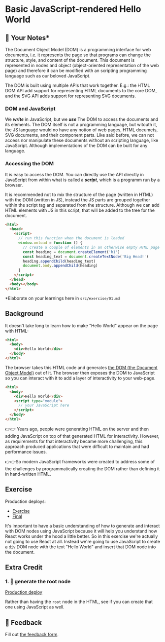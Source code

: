 # Basic JavaScript-rendered Hello World

## 📝 Your Notes\*

The Document Object Model (DOM) is a programming interface for web documents,
i.e. it represents the page so that programs can change the structure, style,
and content of the document. This document is represented in nodes and object
(object-oriented representation of the web page) and therefore it can be
modified with an scripting programming language such as our beloved JavaScript.

The DOM is built using multiple APIs that work together. E.g.: the HTML DOM API
add support for representing HTML documents to the core DOM, and the SVG API
adds support for representing SVG documents.

### DOM and JavaScript

We **_write_** in JavaScript, but we **_use_** The DOM to access the documents
and its elements. The DOM itself is not a programming language, but witouth it,
the JS language would no have any notion of web pages, HTML documets, SVG
documents, and their component parts. Like said before, we can not access nor
manipulate these documents without an scripting language, like JavaScript.
Although implementations of the DOM can be built for any language.

### Accessing the DOM

It is easy to access the DOM. You can directly use the API directly in
JavaScript from within what is called a **_script_**, which is a programm run by
a browser.

It is recommended not to mix the structure of the page (written in HTML) with
the DOM (written in JS), instead the JS parts are grouped together within the
script tag and separated from the structure. Although we can add HTML elements
with JS in this script, that will be added to the tree for the document.

```html
<html>
  <head>
    <script>
      // run this function when the document is loaded
      window.onload = function () {
        // create a couple of elements in an otherwise empty HTML page
        const heading = document.createElement('h1')
        const heading_text = document.createTextNode('Big Head!')
        heading.appendChild(heading_text)
        document.body.appendChild(heading)
      }
    </script>
  </head>
  <body></body>
</html>
```

\*Elaborate on your learnings here in `src/exercise/01.md`

## Background

It doesn't take long to learn how to make "Hello World" appear on the page with
HTML:

```html
<html>
  <body>
    <div>Hello World</div>
  </body>
</html>
```

The browser takes this HTML code and generates
[the DOM (the Document Object Model)](https://developer.mozilla.org/en-US/docs/Web/API/Document_Object_Model/Introduction)
out of it. The browser then exposes the DOM to JavaScript so you can interact
with it to add a layer of interactivity to your web-page.

```html
<html>
  <body>
    <div>Hello World</div>
    <script type="module">
      // your JavaScript here
    </script>
  </body>
</html>
```

👉👉 Years ago, people were generating HTML on the server and then adding
JavaScript on top of that generated HTML for interactivity. However, as
requirements for that interactivity became more challenging, this approach
produced applications that were difficult to maintain and had performance
issues.

👉👉So modern JavaScript frameworks were created to address some of the
challenges by programmatically creating the DOM rather than defining it in
hand-written HTML.

## Exercise

Production deploys:

- [Exercise](http://react-fundamentals.netlify.app/isolated/exercise/01.html)
- [Final](http://react-fundamentals.netlify.app/isolated/final/01.html)

It's important to have a basic understanding of how to generate and interact
with DOM nodes using JavaScript because it will help you understand how React
works under the hood a little better. So in this exercise we're actually not
going to use React at all. Instead we're going to use JavaScript to create a
`div` DOM node with the text "Hello World" and insert that DOM node into the
document.

## Extra Credit

### 1. 💯 generate the root node

[Production deploy](http://react-fundamentals.netlify.app/isolated/final/01.extra-1.html)

Rather than having the `root` node in the HTML, see if you can create that one
using JavaScript as well.

## 🦉 Feedback

Fill out
[the feedback form](https://ws.kcd.im/?ws=React%20Fundamentals%20%E2%9A%9B&e=01%3A%20Basic%20JavaScript-rendered%20Hello%20World&em=).
